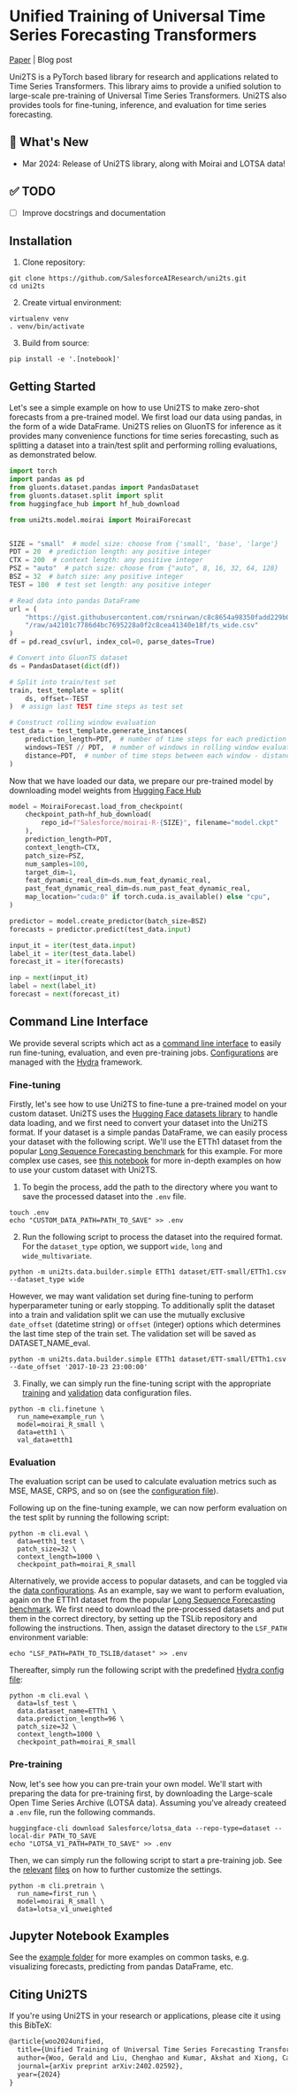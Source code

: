 # Unified Training of Universal Time Series Forecasting Transformers
[Paper](https://arxiv.org/abs/2402.02592) | Blog post

Uni2TS is a PyTorch based library for research and applications related to Time Series Transformers.
This library aims to provide a unified solution to large-scale pre-training of Universal Time Series Transformers.
Uni2TS also provides tools for fine-tuning, inference, and evaluation for time series forecasting.

## 🎉 What's New

* Mar 2024: Release of Uni2TS library, along with Moirai and LOTSA data!

## ✅ TODO

- [ ] Improve docstrings and documentation

[//]: # (- [ ] Support more pre-training paradigms)

[//]: # (  - [ ] &#40;Non-&#41;Contrastive learning)

[//]: # (  - [ ] Masked Autoencoder)

[//]: # (  - [ ] Next token prediction)

[//]: # (- [ ] Decoder Transformer)

[//]: # (- [ ] Data augmentations - down sampling, subsampling, aggregation)

## Installation

1. Clone repository:
```shell
git clone https://github.com/SalesforceAIResearch/uni2ts.git
cd uni2ts
```

2) Create virtual environment:
```shell
virtualenv venv
. venv/bin/activate
```

3) Build from source:
```shell
pip install -e '.[notebook]'
```

## Getting Started

Let's see a simple example on how to use Uni2TS to make zero-shot forecasts from a pre-trained model. 
We first load our data using pandas, in the form of a wide DataFrame. 
Uni2TS relies on GluonTS for inference as it provides many convenience functions for time series forecasting, such as splitting a dataset into a train/test split and performing rolling evaluations, as demonstrated below.

```python
import torch
import pandas as pd
from gluonts.dataset.pandas import PandasDataset
from gluonts.dataset.split import split
from huggingface_hub import hf_hub_download

from uni2ts.model.moirai import MoiraiForecast


SIZE = "small"  # model size: choose from {'small', 'base', 'large'}
PDT = 20  # prediction length: any positive integer
CTX = 200  # context length: any positive integer
PSZ = "auto"  # patch size: choose from {"auto", 8, 16, 32, 64, 128}
BSZ = 32  # batch size: any positive integer
TEST = 100  # test set length: any positive integer

# Read data into pandas DataFrame
url = (
    "https://gist.githubusercontent.com/rsnirwan/c8c8654a98350fadd229b00167174ec4"
    "/raw/a42101c7786d4bc7695228a0f2c8cea41340e18f/ts_wide.csv"
)
df = pd.read_csv(url, index_col=0, parse_dates=True)

# Convert into GluonTS dataset
ds = PandasDataset(dict(df))

# Split into train/test set
train, test_template = split(
    ds, offset=-TEST
)  # assign last TEST time steps as test set

# Construct rolling window evaluation
test_data = test_template.generate_instances(
    prediction_length=PDT,  # number of time steps for each prediction
    windows=TEST // PDT,  # number of windows in rolling window evaluation
    distance=PDT,  # number of time steps between each window - distance=PDT for non-overlapping windows
)
```

Now that we have loaded our data, we prepare our pre-trained model by downloading model weights from [Hugging Face Hub](https://huggingface.co/collections/Salesforce/moirai-r-models-65c8d3a94c51428c300e0742)

```python
model = MoiraiForecast.load_from_checkpoint(
    checkpoint_path=hf_hub_download(
        repo_id=f"Salesforce/moirai-R-{SIZE}", filename="model.ckpt"
    ),
    prediction_length=PDT,
    context_length=CTX,
    patch_size=PSZ,
    num_samples=100,
    target_dim=1,
    feat_dynamic_real_dim=ds.num_feat_dynamic_real,
    past_feat_dynamic_real_dim=ds.num_past_feat_dynamic_real,
    map_location="cuda:0" if torch.cuda.is_available() else "cpu",
)

predictor = model.create_predictor(batch_size=BSZ)
forecasts = predictor.predict(test_data.input)

input_it = iter(test_data.input)
label_it = iter(test_data.label)
forecast_it = iter(forecasts)

inp = next(input_it)
label = next(label_it)
forecast = next(forecast_it)
```

## Command Line Interface
We provide several scripts which act as a [command line interface](cli) to easily run fine-tuning, evaluation, and even pre-training jobs. 
[Configurations](cli/conf) are managed with the [Hydra](https://hydra.cc/) framework.

### Fine-tuning
Firstly, let's see how to use Uni2TS to fine-tune a pre-trained model on your custom dataset. 
Uni2TS uses the [Hugging Face datasets library](https://github.com/huggingface/datasets) to handle data loading, and we first need to convert your dataset into the Uni2TS format. 
If your dataset is a simple pandas DataFrame, we can easily process your dataset with the following script.
We'll use the ETTh1 dataset from the popular [Long Sequence Forecasting benchmark](https://github.com/thuml/Time-Series-Library) for this example.
For more complex use cases, see [this notebook](example/prepare_data.ipynb) for more in-depth examples on how to use your custom dataset with Uni2TS.

1. To begin the process, add the path to the directory where you want to save the processed dataset into the ```.env``` file.
```shell
touch .env
echo "CUSTOM_DATA_PATH=PATH_TO_SAVE" >> .env
```

2. Run the following script to process the dataset into the required format. For the ```dataset_type``` option, we support `wide`, `long` and `wide_multivariate`.
```shell
python -m uni2ts.data.builder.simple ETTh1 dataset/ETT-small/ETTh1.csv --dataset_type wide
```

However, we may want validation set during fine-tuning to perform hyperparameter tuning or early stopping.
To additionally split the dataset into a train and validation split we can use the mutually exclusive ```date_offset``` (datetime string) or ```offset``` (integer) options which determines the last time step of the train set.
The validation set will be saved as DATASET_NAME_eval.
```shell
python -m uni2ts.data.builder.simple ETTh1 dataset/ETT-small/ETTh1.csv --date_offset '2017-10-23 23:00:00'
```

3. Finally, we can simply run the fine-tuning script with the appropriate [training](cli/conf/finetune/data/etth1.yaml) and [validation](cli/conf/finetune/val_data/etth1.yaml) data configuration files.
```shell
python -m cli.finetune \
  run_name=example_run \ 
  model=moirai_R_small \ 
  data=etth1 \ 
  val_data=etth1  
```

### Evaluation

The evaluation script can be used to calculate evaluation metrics such as MSE, MASE, CRPS, and so on (see the [configuration file](cli/conf/eval/default.yaml)). 

Following up on the fine-tuning example, we can now perform evaluation on the test split by running the following script:
```shell
python -m cli.eval \ 
  data=etth1_test \ 
  patch_size=32 \ 
  context_length=1000 \ 
  checkpoint_path=moirai_R_small
```

Alternatively, we provide access to popular datasets, and can be toggled via the [data configurations](cli/conf/eval/data).
As an example, say we want to perform evaluation, again on the ETTh1 dataset from the popular [Long Sequence Forecasting benchmark](https://github.com/thuml/Time-Series-Library).
We first need to download the pre-processed datasets and put them in the correct directory, by setting up the TSLib repository and following the instructions.
Then, assign the dataset directory to the `LSF_PATH` environment variable:
```shell
echo "LSF_PATH=PATH_TO_TSLIB/dataset" >> .env
```

Thereafter, simply run the following script with the predefined [Hydra config file](cli/conf/eval/data/lsf_test.yaml):
```shell
python -m cli.eval \ 
  data=lsf_test \
  data.dataset_name=ETTh1 \
  data.prediction_length=96 \ 
  patch_size=32 \ 
  context_length=1000 \ 
  checkpoint_path=moirai_R_small
```

### Pre-training
Now, let's see how you can pre-train your own model. 
We'll start with preparing the data for pre-training first, by downloading the Large-scale Open Time Series Archive (LOTSA data).
Assuming you've already createed a `.env` file, run the following commands.
```shell
huggingface-cli download Salesforce/lotsa_data --repo-type=dataset --local-dir PATH_TO_SAVE
echo "LOTSA_V1_PATH=PATH_TO_SAVE" >> .env
```

Then, we can simply run the following script to start a pre-training job. 
See the [relevant](cli/pretrain.py) [files](cli/conf/pretrain) on how to further customize the settings.
```shell
python -m cli.pretrain \
  run_name=first_run \
  model=moirai_R_small \
  data=lotsa_v1_unweighted
```

## Jupyter Notebook Examples
See the [example folder](example) for more examples on common tasks, e.g. visualizing forecasts, predicting from pandas DataFrame, etc.

## Citing Uni2TS

If you're using Uni2TS in your research or applications, please cite it using this BibTeX:

```markdown
@article{woo2024unified,
  title={Unified Training of Universal Time Series Forecasting Transformers},
  author={Woo, Gerald and Liu, Chenghao and Kumar, Akshat and Xiong, Caiming and Savarese, Silvio and Sahoo, Doyen},
  journal={arXiv preprint arXiv:2402.02592},
  year={2024}
}
```